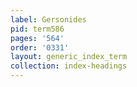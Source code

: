 ```yaml
---
label: Gersonides
pid: term586
pages: '564'
order: '0331'
layout: generic_index_term
collection: index-headings
---
```

